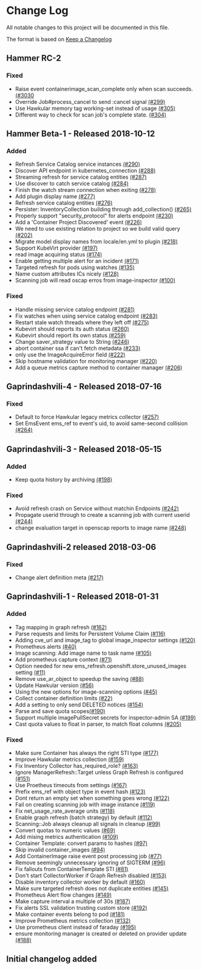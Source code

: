 # Change Log

All notable changes to this project will be documented in this file.

The format is based on [Keep a Changelog](http://keepachangelog.com/en/1.0.0/)


## Hammer RC-2

### Fixed
- Raise event containerimage_scan_complete only when scan succeeds. [(#3030](https://github.com/ManageIQ/manageiq-providers-kubernetes/pull/303)
- Override Job#process_cancel to send :cancel signal [(#299)](https://github.com/ManageIQ/manageiq-providers-kubernetes/pull/299)
- Use Hawkular memory tag working-set instead of usage [(#305)](https://github.com/ManageIQ/manageiq-providers-kubernetes/pull/305)
- Different way to check for scan job's complete state. [(#304)](https://github.com/ManageIQ/manageiq-providers-kubernetes/pull/304)

## Hammer Beta-1 - Released 2018-10-12

### Added
- Refresh Service Catalog service instances [(#290)](https://github.com/ManageIQ/manageiq-providers-kubernetes/pull/290)
- Discover API endpoint in kubernetes_connection [(#288)](https://github.com/ManageIQ/manageiq-providers-kubernetes/pull/288)
- Streaming refresh for service catalog entities [(#287)](https://github.com/ManageIQ/manageiq-providers-kubernetes/pull/287)
- Use discover to catch service catalog [(#284)](https://github.com/ManageIQ/manageiq-providers-kubernetes/pull/284)
- Finish the watch stream connection when exiting [(#278)](https://github.com/ManageIQ/manageiq-providers-kubernetes/pull/278)
- Add plugin display name [(#277)](https://github.com/ManageIQ/manageiq-providers-kubernetes/pull/277)
- Refresh service catalog entities [(#276)](https://github.com/ManageIQ/manageiq-providers-kubernetes/pull/276)
- Persister: InventoryCollection building through add_collection() [(#265)](https://github.com/ManageIQ/manageiq-providers-kubernetes/pull/265)
- Properly support "security_protocol" for alerts endpoint [(#230)](https://github.com/ManageIQ/manageiq-providers-kubernetes/pull/230)
- Add a 'Container Project Discovered' event [(#226)](https://github.com/ManageIQ/manageiq-providers-kubernetes/pull/226)
- We need to use existing relation to project so we build valid query [(#202)](https://github.com/ManageIQ/manageiq-providers-kubernetes/pull/202)
- Migrate model display names from locale/en.yml to plugin [(#218)](https://github.com/ManageIQ/manageiq-providers-kubernetes/pull/218)
- Support KubeVirt provider [(#197)](https://github.com/ManageIQ/manageiq-providers-kubernetes/pull/197)
- read image acquiring status [(#174)](https://github.com/ManageIQ/manageiq-providers-kubernetes/pull/174)
- Enable getting multiple alert for an incident [(#171)](https://github.com/ManageIQ/manageiq-providers-kubernetes/pull/171)
- Targeted refresh for pods using watches [(#135)](https://github.com/ManageIQ/manageiq-providers-kubernetes/pull/135)
- Name custom attributes ICs nicely [(#128)](https://github.com/ManageIQ/manageiq-providers-kubernetes/pull/128)
- Scanning job will read oscap erros from image-inspector [(#100)](https://github.com/ManageIQ/manageiq-providers-kubernetes/pull/100)

### Fixed
- Handle missing service catalog endpoint [(#281)](https://github.com/ManageIQ/manageiq-providers-kubernetes/pull/281)
- Fix watches when using service catalog endpoint [(#283)](https://github.com/ManageIQ/manageiq-providers-kubernetes/pull/283)
- Restart stale watch threads where they left off [(#275)](https://github.com/ManageIQ/manageiq-providers-kubernetes/pull/275)
- Kubevirt should reports its auth status [(#260)](https://github.com/ManageIQ/manageiq-providers-kubernetes/pull/260)
- Kubevirt should report its own status [(#259)](https://github.com/ManageIQ/manageiq-providers-kubernetes/pull/259)
- Change saver_strategy value to String [(#246)](https://github.com/ManageIQ/manageiq-providers-kubernetes/pull/246)
- abort container ssa if can't fetch metadata [(#233)](https://github.com/ManageIQ/manageiq-providers-kubernetes/pull/233)
- only use the ImageAcquireError field [(#222)](https://github.com/ManageIQ/manageiq-providers-kubernetes/pull/222)
- Skip hostname validation for monitoring manager [(#220)](https://github.com/ManageIQ/manageiq-providers-kubernetes/pull/220)
- Add a queue metrics capture method to container manager [(#206)](https://github.com/ManageIQ/manageiq-providers-kubernetes/pull/206)

## Gaprindashvili-4 - Released 2018-07-16

### Fixed
- Default to force Hawkular legacy metrics collector [(#257)](https://github.com/ManageIQ/manageiq-providers-kubernetes/pull/257)
- Set EmsEvent ems_ref to event's uid, to avoid same-second collision [(#264)](https://github.com/ManageIQ/manageiq-providers-kubernetes/pull/264)

## Gaprindashvili-3 - Released 2018-05-15

### Added
- Keep quota history by archiving [(#198)](https://github.com/ManageIQ/manageiq-providers-kubernetes/pull/198)

### Fixed
- Avoid refresh crash on Service without matchin Endpoints [(#242)](https://github.com/ManageIQ/manageiq-providers-kubernetes/pull/242)
- Propagate userid through to create a scanning job with current userid [(#244)](https://github.com/ManageIQ/manageiq-providers-kubernetes/pull/244)
- change evaluation target in openscap reports to image name [(#248)](https://github.com/ManageIQ/manageiq-providers-kubernetes/pull/248)

## Gaprindashvili-2 released 2018-03-06

### Fixed
- Change alert definition meta [(#217)](https://github.com/ManageIQ/manageiq-providers-kubernetes/pull/217)

## Gaprindashvili-1 - Released 2018-01-31

### Added
- Tag mapping in graph refresh [(#162)](https://github.com/ManageIQ/manageiq-providers-kubernetes/pull/162)
- Parse requests and limits for Persistent Volume Claim [(#116)](https://github.com/ManageIQ/manageiq-providers-kubernetes/pull/116)
- Adding cve_url and image_tag to global image_inspector settings [(#120)](https://github.com/ManageIQ/manageiq-providers-kubernetes/pull/120)
- Prometheus alerts [(#40)](https://github.com/ManageIQ/manageiq-providers-kubernetes/pull/40)
- Image scanning: Add image name to task name [(#105)](https://github.com/ManageIQ/manageiq-providers-kubernetes/pull/105)
- Add prometheus capture context [(#71)](https://github.com/ManageIQ/manageiq-providers-kubernetes/pull/71)
- Option needed for new ems_refresh.openshift.store_unused_images setting [(#11)](https://github.com/ManageIQ/manageiq-providers-kubernetes/pull/11)
- Remove use_ar_object to speedup the saving [(#88)](https://github.com/ManageIQ/manageiq-providers-kubernetes/pull/88)
- Update Hawkular version [(#56)](https://github.com/ManageIQ/manageiq-providers-kubernetes/pull/56)
- Using the new options for image-scanning options [(#45)](https://github.com/ManageIQ/manageiq-providers-kubernetes/pull/45)
- Collect container definition limits [(#22)](https://github.com/ManageIQ/manageiq-providers-kubernetes/pull/22)
- Add a setting to only send DELETED notices [(#154)](https://github.com/ManageIQ/manageiq-providers-kubernetes/pull/154)
- Parse and save quota scopes[(#190)](https://github.com/ManageIQ/manageiq-providers-kubernetes/pull/190)
- Support multiple imagePullSecret secrets for inspector-admin SA [(#199)](https://github.com/ManageIQ/manageiq-providers-kubernetes/pull/199)
- Cast quota values to float in parser, to match float columns [(#205)](https://github.com/ManageIQ/manageiq-providers-kubernetes/pull/205)

### Fixed
- Make sure Container has always the right STI type [(#177)](https://github.com/ManageIQ/manageiq-providers-kubernetes/pull/177)
- Improve Hawkular metrics collection [(#159)](https://github.com/ManageIQ/manageiq-providers-kubernetes/pull/159)
- Fix Inventory Collector has_required_role? [(#163)](https://github.com/ManageIQ/manageiq-providers-kubernetes/pull/163)
- Ignore ManagerRefresh::Target unless Graph Refresh is configured [(#151)](https://github.com/ManageIQ/manageiq-providers-kubernetes/pull/151)
- Use Proetheus timeouts from settings [(#167)](https://github.com/ManageIQ/manageiq-providers-kubernetes/pull/167)
- Prefix ems_ref with object type in event hash [(#123)](https://github.com/ManageIQ/manageiq-providers-kubernetes/pull/123)
- Dont return an empty set when something goes wrong [(#122)](https://github.com/ManageIQ/manageiq-providers-kubernetes/pull/122)
- Fail on creating scanning job with image instance [(#119)](https://github.com/ManageIQ/manageiq-providers-kubernetes/pull/119)
- Fix net_usage_rate_average units [(#118)](https://github.com/ManageIQ/manageiq-providers-kubernetes/pull/118)
- Enable graph refresh (batch strategy) by default [(#112)](https://github.com/ManageIQ/manageiq-providers-kubernetes/pull/112)
- Scanning::Job always cleanup all signals in cleanup [(#99)](https://github.com/ManageIQ/manageiq-providers-kubernetes/pull/99)
- Convert quotas to numeric values [(#69)](https://github.com/ManageIQ/manageiq-providers-kubernetes/pull/69)
- Add mising metrics authentication [(#109)](https://github.com/ManageIQ/manageiq-providers-kubernetes/pull/109)
- Container Template: convert params to hashes [(#97)](https://github.com/ManageIQ/manageiq-providers-kubernetes/pull/97)
- Skip invalid container_images [(#94)](https://github.com/ManageIQ/manageiq-providers-kubernetes/pull/94)
- Add ContainerImage raise event post processing job [(#77)](https://github.com/ManageIQ/manageiq-providers-kubernetes/pull/77)
- Remove seemingly unnecessary ignoring of SIGTERM [(#96)](https://github.com/ManageIQ/manageiq-providers-kubernetes/pull/96)
- Fix fallouts from ContainerTemplate STI [(#81)](https://github.com/ManageIQ/manageiq-providers-kubernetes/pull/81)
- Don't start CollectorWorker if Graph Refresh disabled [(#153)](https://github.com/ManageIQ/manageiq-providers-kubernetes/pull/153)
- Disable inventory collector worker by default [(#160)](https://github.com/ManageIQ/manageiq-providers-kubernetes/pull/160)
- Make sure targeted refresh does not duplicate entities [(#145)](https://github.com/ManageIQ/manageiq-providers-kubernetes/pull/145)
- Prometheus Alert flow changes [(#149)](https://github.com/ManageIQ/manageiq-providers-kubernetes/pull/149)
- Make capture interval a multiple of 30s [(#187)](https://github.com/ManageIQ/manageiq-providers-kubernetes/pull/187)
- Fix alerts SSL validation trusting custom store [(#192)](https://github.com/ManageIQ/manageiq-providers-kubernetes/pull/192)
- Make container events belong to pod [(#181)](https://github.com/ManageIQ/manageiq-providers-kubernetes/pull/181)
- Improve Prometheus metrics collection [(#132)](https://github.com/ManageIQ/manageiq-providers-kubernetes/pull/132)
- Use prometheus client instead of faraday [(#195)](https://github.com/ManageIQ/manageiq-providers-kubernetes/pull/195)
- ensure monitoring manager is created or deleted on provider update [(#188)](https://github.com/ManageIQ/manageiq-providers-kubernetes/pull/188)

## Initial changelog added
